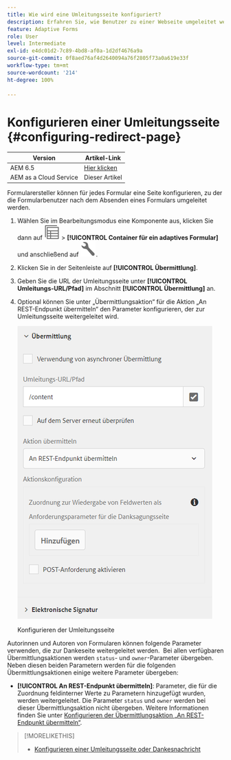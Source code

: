 ```yaml
---
title: Wie wird eine Umleitungsseite konfiguriert?
description: Erfahren Sie, wie Benutzer zu einer Webseite umgeleitet werden können, die Formularersteller beim Erstellen des Formulars konfigurieren können.
feature: Adaptive Forms
role: User
level: Intermediate
exl-id: e4dc01d2-7c89-4bd8-af0a-1d2df4676a9a
source-git-commit: 0f8aed76af4d2640094a76f2805f73a0a619e33f
workflow-type: tm+mt
source-wordcount: '214'
ht-degree: 100%

---
```


# Konfigurieren einer Umleitungsseite {#configuring-redirect-page}

| Version | Artikel-Link |
| -------- | ---------------------------- |
| AEM 6.5 | [Hier klicken](https://experienceleague.adobe.com/docs/experience-manager-65/forms/adaptive-forms-basic-authoring/configuring-redirect-page.html?lang=de) |
| AEM as a Cloud Service | Dieser Artikel |

Formularersteller können für jedes Formular eine Seite konfigurieren, zu der die Formularbenutzer nach dem Absenden eines Formulars umgeleitet werden.

1. Wählen Sie im Bearbeitungsmodus eine Komponente aus, klicken Sie dann auf ![field-level](assets/select_parent_icon.svg) > **[!UICONTROL Container für ein adaptives Formular]** und anschließend auf ![cmppr](assets/configure-icon.svg).

1. Klicken Sie in der Seitenleiste auf **[!UICONTROL Übermittlung]**.

1. Geben Sie die URL der Umleitungsseite unter **[!UICONTROL Umleitungs-URL/Pfad]** im Abschnitt **[!UICONTROL Übermittlung]** an.
1. Optional können Sie unter „Übermittlungsaktion“ für die Aktion „An REST-Endpunkt übermitteln“ den Parameter konfigurieren, der zur Umleitungsseite weitergeleitet wird.

   ![Konfigurieren der Umleitungsseite](assets/redirect-url.png)

   Konfigurieren der Umleitungsseite

Autorinnen und Autoren von Formularen können folgende Parameter verwenden, die zur Dankeseite weitergeleitet werden.  Bei allen verfügbaren Übermittlungsaktionen werden `status`- und `owner`-Parameter übergeben. Neben diesen beiden Parametern werden für die folgenden Übermittlungsaktionen einige weitere Parameter übergeben:

* **[!UICONTROL An REST-Endpunkt übermitteln]**: Parameter, die für die Zuordnung feldinterner Werte zu Parametern hinzugefügt wurden, werden weitergeleitet. Die Parameter `status` und `owner` werden bei dieser Übermittlungsaktion nicht übergeben. Weitere Informationen finden Sie unter [Konfigurieren der Übermittlungsaktion „An REST-Endpunkt übermitteln“](configuring-submit-actions.md).

>[!MORELIKETHIS]
>
>* [Konfigurieren einer Umleitungsseite oder Dankesnachricht](/help/forms/configure-redirect-page-or-thank-you-message.md)
